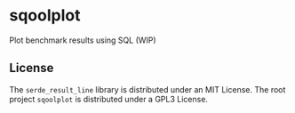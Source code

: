 # sqoolplot
Plot benchmark results using SQL (WIP)

## License

The `serde_result_line` library is distributed under an MIT License.
The root project `sqoolplot` is distributed under a GPL3 License.
